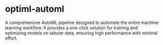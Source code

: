 # optiml-automl
A comprehensive AutoML pipeline designed to automate the entire machine learning workflow. It provides a one-click solution for training and optimizing models on tabular data, ensuring high performance with minimal effort.
